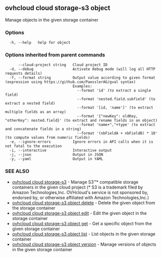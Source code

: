 ## ovhcloud cloud storage-s3 object

Manage objects in the given storage container

### Options

```
  -h, --help   help for object
```

### Options inherited from parent commands

```
      --cloud-project string   Cloud project ID
  -d, --debug                  Activate debug mode (will log all HTTP requests details)
  -f, --format string          Output value according to given format (expression using https://github.com/PaesslerAG/gval syntax)
                               Examples:
                                 --format 'id' (to extract a single field)
                                 --format 'nested.field.subfield' (to extract a nested field)
                                 --format '[id, 'name']' (to extract multiple fields as an array)
                                 --format '{"newKey": oldKey, "otherKey": nested.field}' (to extract and rename fields in an object)
                                 --format 'name+","+type' (to extract and concatenate fields in a string)
                                 --format '(nbFieldA + nbFieldB) * 10' (to compute values from numeric fields)
  -e, --ignore-errors          Ignore errors in API calls when it is not fatal to the execution
  -i, --interactive            Interactive output
  -j, --json                   Output in JSON
  -y, --yaml                   Output in YAML
```

### SEE ALSO

* [ovhcloud cloud storage-s3](ovhcloud_cloud_storage-s3.md)	 - Manage S3™* compatible storage containers in the given cloud project (* S3 is a trademark filed by Amazon Technologies,Inc. OVHcloud's service is not sponsored by, endorsed by, or otherwise affiliated with Amazon Technologies,Inc.)
* [ovhcloud cloud storage-s3 object delete](ovhcloud_cloud_storage-s3_object_delete.md)	 - Delete the given object from the storage container
* [ovhcloud cloud storage-s3 object edit](ovhcloud_cloud_storage-s3_object_edit.md)	 - Edit the given object in the storage container
* [ovhcloud cloud storage-s3 object get](ovhcloud_cloud_storage-s3_object_get.md)	 - Get a specific object from the given storage container
* [ovhcloud cloud storage-s3 object list](ovhcloud_cloud_storage-s3_object_list.md)	 - List objects in the given storage container
* [ovhcloud cloud storage-s3 object version](ovhcloud_cloud_storage-s3_object_version.md)	 - Manage versions of objects in the given storage container

